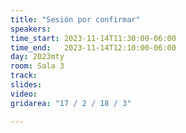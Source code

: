 ```yaml
---
title: "Sesión por confirmar"
speakers:
time_start: 2023-11-14T11:30:00-06:00
time_end:   2023-11-14T12:10:00-06:00
day: 2023mty
room: Sala 3
track: 
slides: 
video: 
gridarea: "17 / 2 / 18 / 3"

---
```



